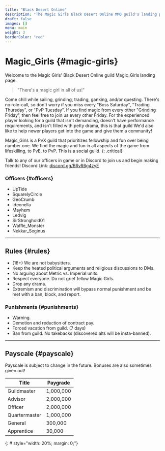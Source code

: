 ```yaml
---
title: "Black Desert Online"
description: "The Magic Girls Black Desert Online MMO guild's landing page."
draft: false
images: []
menu: main
weight: 3
borderColor: "red"
---
```


# Magic_Girls {#magic-girls}

Welcome to the Magic Girls' Black Desert Online guild Magic_Girls landing page.

> "There's a magic girl in all of us!"

Come chill while sailing, grinding, trading, ganking, and/or questing. There's no role-call, so don't worry if you miss every "Boss Saturday", "Trading Thursday", or "PvP Tuesday". If you find magic from every other "Grinding Friday", then feel free to join us every other Friday. For the experienced player looking for a guild that isn't demanding, doesn't have performance requirements, and isn't filled with petty drama, this is that guild We'd also like to help newer players get into the game and give them a community!

Magic_Girls is a PvX guild that prioritizes fellowship and fun over being number one. We find the magic and fun in all aspects of the game from lifeskilling, to PvE, to PvP. This is a social guild.
{: .critical}

Talk to any of our officers in game or in Discord to join us and begin making friends! Discord Link: [discord.gg/BRvR6g4zyE](https://discord.gg/BRvR6g4zyE)

### Officers {#officers}

- UpTide
- SquarelyCircle
- GeoCrumb
- Ideonella
- Mayhem
- Ledvig
- SirStronghold01
- Waffle_Monster
- Nekkar_Seginus

---

## Rules {#rules}

- (18+) We are not babysitters.
- Keep the heated political arguments and religious discussions to DMs.
- No arguing about Metric vs. Imperial units.
- Respect everyone. Do not grief fellow Magic Girls.
- Drop any drama.
- Extremism and discrimination will bypass normal punishment and be met with a ban, block, and report.

### Punishments {#punishments}

- Warning.
- Demotion and reduction of contract pay.
- Forced vacation from guild. (7 days)
- Ban from guild. No takebacks (discovered alts will be insta-banned).

---

## Payscale {#payscale}

Payscale is subject to change in the future. Bonuses are also sometimes given out!

|Title|Paygrade|
|-|-|
|Guildmaster  |1,000,000|
|Advisor      |2,000,000|
|Officer      |2,000,000|
|Quartermaster|1,000,000|
|General      |300,000|
|Apprentice   |30,000|
{: # style="width: 20%; margin: 0;"}
